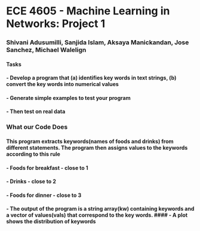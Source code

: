 # ECE 4605 - Machine Learning in Networks: Project 1
### Shivani Adusumilli, Sanjida Islam, Aksaya Manickandan, Jose Sanchez, Michael Walelign

#### Tasks
#### - Develop a program that (a) identifies key words in text strings, (b) convert the key words into numerical values
#### - Generate simple examples to test your program
#### - Then test on real data


### What our Code Does
#### This program extracts keywords(names of foods and drinks) from different statements. The program then assigns values to the keywords according to this rule
####  - Foods for breakfast - close to 1
####  - Drinks - close to 2
####  - Foods for dinner - close to 3
####  - The output of the program is a string array(kw) containing keywords and a vector of values(vals) that correspond to the key words. ####  - A plot shows the distribution of keywords


